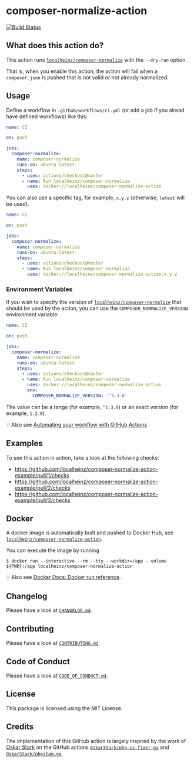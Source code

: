 # composer-normalize-action

[![Build Status](https://travis-ci.com/localheinz/composer-normalize-action.svg?branch=master)](https://travis-ci.com/localheinz/composer-normalize-action)

## What does this action do?

This action runs [`localheinz/composer-normalize`](https://github.com/localheinz/composer-normalize) with the `--dry-run` option.

That is, when you enable this action, the action will fail when a `composer.json` is pushed that is not valid or not already normalized.

## Usage

Define a workflow in `.github/workflows/ci.yml` (or add a job if you alread have defined workflows) like this:

```yaml
name: CI

on: push

jobs:
  composer-normalize:
    name: composer-normalize
    runs-on: ubuntu-latest
    steps:
      - uses: actions/checkout@master
      - name: Run localheinz/composer-normalize
        uses: docker://localheinz/composer-normalize-action
```

You can also use a specific tag, for example, `x.y.z` (otherwise, `latest` will be used).

```yaml
name: CI

on: push

jobs:
  composer-normalize:
    name: composer-normalize
    runs-on: ubuntu-latest
    steps:
      - uses: actions/checkout@master
      - name: Run localheinz/composer-normalize
        uses: docker://localheinz/composer-normalize-action:x.y.z
```

### Environment Variables

If you wish to specify the version of [`localheinz/composer-normalize`](https://github.com/localheinz/composer-normalize)  that should be used by the action, you can use the `COMPOSER_NORMALIZE_VERSION` environment variable:

```yaml
name: CI

on: push

jobs:
  composer-normalize:
    name: composer-normalize
    runs-on: ubuntu-latest
    steps:
      - uses: actions/checkout@master
      - name: Run localheinz/composer-normalize
        uses: docker://localheinz/composer-normalize-action
        env:
          COMPOSER_NORMALIZE_VERSION: '^1.3.0'
```

The value can be a range (for example, `^1.3.0`) or an exact version (for example, `1.2.0`).

:bulb: Also see [Automating your workflow with GitHub Actions](https://help.github.com/en/categories/automating-your-workflow-with-github-actions)

## Examples

To see this action in action, take a look at the following checks:

* https://github.com/localheinz/composer-normalize-action-example/pull/1/checks
* https://github.com/localheinz/composer-normalize-action-example/pull/2/checks
* https://github.com/localheinz/composer-normalize-action-example/pull/3/checks

## Docker

A docker image is automatically built and pushed to Docker Hub, see [`localheinz/composer-normalize-action`](https://cloud.docker.com/repository/docker/localheinz/composer-normalize-action).

You can execute the image by running

```
$ docker run --interactive --rm --tty --workdir=/app --volume ${PWD}:/app localheinz/composer-normalize-action
```

:bulb: Also see [Docker Docs: Docker run reference](https://docs.docker.com/engine/reference/run/).

## Changelog

Please have a look at [`CHANGELOG.md`](CHANGELOG.md).

## Contributing

Please have a look at [`CONTRIBUTING.md`](.github/CONTRIBUTING.md).

## Code of Conduct

Please have a look at [`CODE_OF_CONDUCT.md`](.github/CODE_OF_CONDUCT.md).

## License

This package is licensed using the MIT License.

## Credits

The implementation of this GitHub action is largely inspired by the work of [Oskar Stark](https://github.com/OskarStark) on the GitHub actions [`OskarStark/php-cs-fixer-ga`](https://github.com/OskarStark/php-cs-fixer-ga) and [`OskarStark/phpstan-ga`](https://github.com/OskarStark/phpstan-ga).
